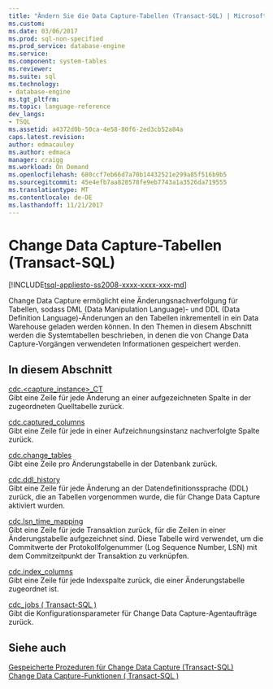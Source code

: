 ```yaml
---
title: "Ändern Sie die Data Capture-Tabellen (Transact-SQL) | Microsoft Docs"
ms.custom: 
ms.date: 03/06/2017
ms.prod: sql-non-specified
ms.prod_service: database-engine
ms.service: 
ms.component: system-tables
ms.reviewer: 
ms.suite: sql
ms.technology:
- database-engine
ms.tgt_pltfrm: 
ms.topic: language-reference
dev_langs:
- TSQL
ms.assetid: a4372d0b-50ca-4e58-80f6-2ed3cb52a84a
caps.latest.revision: 
author: edmacauley
ms.author: edmaca
manager: craigg
ms.workload: On Demand
ms.openlocfilehash: 680ccf7eb66d7a70b14432521e299a85f516b9b5
ms.sourcegitcommit: 45e4efb7aa828578fe9eb7743a1a3526da719555
ms.translationtype: MT
ms.contentlocale: de-DE
ms.lasthandoff: 11/21/2017
---
```

# <a name="change-data-capture-tables-transact-sql"></a>Change Data Capture-Tabellen (Transact-SQL)
[!INCLUDE[tsql-appliesto-ss2008-xxxx-xxxx-xxx-md](../../includes/tsql-appliesto-ss2008-xxxx-xxxx-xxx-md.md)]

  Change Data Capture ermöglicht eine Änderungsnachverfolgung für Tabellen, sodass DML (Data Manipulation Language)- und DDL (Data Definition Language)-Änderungen an den Tabellen inkrementell in ein Data Warehouse geladen werden können. In den Themen in diesem Abschnitt werden die Systemtabellen beschrieben, in denen die von Change Data Capture-Vorgängen verwendeten Informationen gespeichert werden.  
  
## <a name="in-this-section"></a>In diesem Abschnitt  
 [cdc.<capture_instance>_CT](../../relational-databases/system-tables/cdc-capture-instance-ct-transact-sql.md)  
 Gibt eine Zeile für jede Änderung an einer aufgezeichneten Spalte in der zugeordneten Quelltabelle zurück.  
  
 [cdc.captured_columns](../../relational-databases/system-tables/cdc-captured-columns-transact-sql.md)  
 Gibt eine Zeile für jede in einer Aufzeichnungsinstanz nachverfolgte Spalte zurück.  
  
 [cdc.change_tables](../../relational-databases/system-tables/cdc-change-tables-transact-sql.md)  
 Gibt eine Zeile pro Änderungstabelle in der Datenbank zurück.  
  
 [cdc.ddl_history](../../relational-databases/system-tables/cdc-ddl-history-transact-sql.md)  
 Gibt eine Zeile für jede Änderung an der Datendefinitionssprache (DDL) zurück, die an Tabellen vorgenommen wurde, die für Change Data Capture aktiviert wurden.  
  
 [cdc.lsn_time_mapping](../../relational-databases/system-tables/cdc-lsn-time-mapping-transact-sql.md)  
 Gibt eine Zeile für jede Transaktion zurück, für die Zeilen in einer Änderungstabelle aufgezeichnet sind. Diese Tabelle wird verwendet, um die Commitwerte der Protokollfolgenummer (Log Sequence Number, LSN) mit dem Commitzeitpunkt der Transaktion zu verknüpfen.  
  
 [cdc.index_columns](../../relational-databases/system-tables/cdc-index-columns-transact-sql.md)  
 Gibt eine Zeile für jede Indexspalte zurück, die einer Änderungstabelle zugeordnet ist.  
  
 [cdc_jobs &#40; Transact-SQL &#41;](../../relational-databases/system-tables/dbo-cdc-jobs-transact-sql.md)  
 Gibt die Konfigurationsparameter für Change Data Capture-Agentaufträge zurück.  
  
## <a name="see-also"></a>Siehe auch  
 [Gespeicherte Prozeduren für Change Data Capture &#40;Transact-SQL&#41;](../../relational-databases/system-stored-procedures/change-data-capture-stored-procedures-transact-sql.md)   
 [Change Data Capture-Funktionen &#40; Transact-SQL &#41;](../../relational-databases/system-functions/change-data-capture-functions-transact-sql.md)  
  
  
